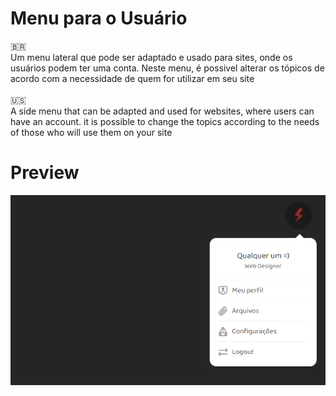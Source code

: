 # Menu para o Usuário
:brazil:<br>
Um menu lateral que pode ser adaptado e usado para sites, onde os usuários podem ter uma conta. Neste menu, é possivel alterar os tópicos de acordo com a necessidade de quem for utilizar em seu site<br><br> 
:us:<br>
A side menu that can be adapted and used for websites, where users can have an account. it is possible to change the topics according to the needs of those who will use them on your site

# Preview

<img src="cap.png">
